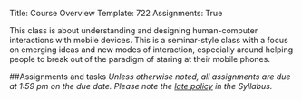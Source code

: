 Title: Course Overview
Template: 722
Assignments: True

This class is about understanding and designing human-computer
interactions with mobile devices. This is a seminar-style class with a
focus on emerging ideas and new modes of interaction, especially
around helping people to break out of the paradigm of staring at their
mobile phones.

##Assignments and tasks
_Unless otherwise noted, all assignments are due at 1:59 pm on the due
date. Please note the [late policy](syllabus.html#late-assignments) in
the Syllabus._

